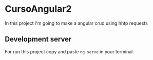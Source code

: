 # CursoAngular2

In this project i'm going to make a angular crud using hhtp requests

## Development server

For run this project copy and paste `ng serve` in your terminal.

